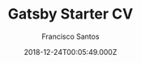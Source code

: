 ---
title: Gatsby Starter CV
github: https://github.com/santosfrancisco/gatsby-starter-cv
demo: https://santosfrancisco.github.io/gatsby-starter-cv/
author: Francisco Santos
ssg:
  - Gatsby
cms:
  - Markdown
date: 2018-12-24T00:05:49.000Z
description: >-
  A simple starter to get up and developing your digital curriculum with
  GatsbyJS
draft: true
publish_date: '2018-12-24T00:05:49Z'
update_date: '2021-02-23T23:28:22Z'
github_star: 114
github_fork: 48
---